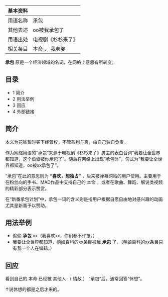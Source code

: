 |  **基本资料**  ||
|---|---|
|用语名称  |  承包   |
|其他表述  |  oo被我承包了   |
|用语出处  |  电视剧《杉杉来了》   |
|相关条目  |  本命  、  我老婆   |
  
**承包** 原是一个经济领域的名词，在网络上意思有所转变。

##  目录

  * 1  简介 
  * 2  用法举例 
  * 3  回应 
  * 4  外部链接 

##  简介

本义为花钱暂时买下经营权，不管盈利与否，由自己独自负责。

作为网络用语的“承包”来源于电视剧《杉杉来了》男主的表白台词“我要让全世界都知道，这个鱼塘被你承包了”。随后在网络上出现“承包体”，句式为“我要让全世界都知道，oo被xx承包了”。

“承包”在此的意思则为 **“喜欢，想独占”** ，后来被弹幕网站的用户使用。主要用于在粉丝向的手书、MAD作品中支持自己的  本命
，或者在歌曲、舞蹈、解说类视频的精彩部分表示赞赏。

在“新番承包计划”中，承包一词的含义则是指用户根据自愿自由地对感兴趣的动画尤其是新番予以赞助。

##  用法举例

  * 偷偷 **承包** xx（我喜欢xx，你们都不许抢。） 
  * 我要让全世界都知道，萌娘百科的xx条目被我 **承包** 了。（萌娘百科的xx条目只有我一个人在编辑。） 

##  回应

看到自己的  本命  已经被  其他人  （  情敌  ）  “承包”后，通常回答“休想”。

↑说休想的都是之后才来的。